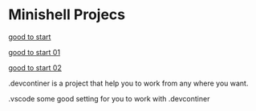 # Minishell Projecs 

[good to start](https://medium.com/swlh/tutorial-to-code-a-simple-shell-in-c-9405b2d3533e)

[good to start 01](https://www.geeksforgeeks.org/making-linux-shell-c/)

[good to start 02](https://brennan.io/2015/01/16/write-a-shell-in-c/)


.devcontiner is a project that help you to work from any where you want.

.vscode some good setting for you to work with .devcontiner